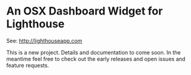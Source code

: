 An OSX Dashboard Widget for Lighthouse
======================================

See: http://lighthouseapp.com

This is a new project. Details and documentation to come soon.  In the meantime
feel free to check out the early releases and open issues and feature requests.
